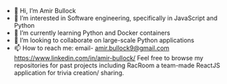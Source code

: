 - 👋 Hi, I’m Amir Bullock
- 👀 I’m interested in Software engineering, specifically in JavaScript and Python
- 🌱 I’m currently learning Python and Docker containers
- 💞️ I’m looking to collaborate on large-scale Python applications
- 📫 How to reach me: email- amir.bullock9@gmail.com https://www.linkedin.com/in/amir-bullock/
Feel free to browse my repositories for past projects including RacRoom a team-made ReactJS application for trivia creation/ sharing.
